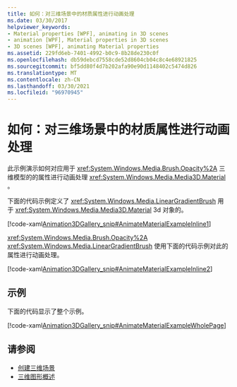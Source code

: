 ```yaml
---
title: 如何：对三维场景中的材质属性进行动画处理
ms.date: 03/30/2017
helpviewer_keywords:
- Material properties [WPF], animating in 3D scenes
- animation [WPF], Material properties in 3D scenes
- 3D scenes [WPF], animating Material properties
ms.assetid: 229fd6eb-7401-4992-b0c9-8b28de230c0f
ms.openlocfilehash: db59debcd7558cde52d8604cb04c8c4e68921825
ms.sourcegitcommit: bf5dd80f4d7b202afa90e90d1148402c5474d826
ms.translationtype: MT
ms.contentlocale: zh-CN
ms.lasthandoff: 03/30/2021
ms.locfileid: "96970945"
---
```

# <a name="how-to-animate-material-properties-in-a-3d-scene"></a>如何：对三维场景中的材质属性进行动画处理
此示例演示如何对应用于 <xref:System.Windows.Media.Brush.Opacity%2A> 三维模型的的属性进行动画处理 <xref:System.Windows.Media.Media3D.Material> 。  
  
 下面的代码示例定义了 <xref:System.Windows.Media.LinearGradientBrush> 用于 <xref:System.Windows.Media.Media3D.Material> 3d 对象的。  
  
 [!code-xaml[Animation3DGallery_snip#AnimateMaterialExampleInline1](~/samples/snippets/csharp/VS_Snippets_Wpf/Animation3DGallery_snip/CS/AnimateMaterialExample.xaml#animatematerialexampleinline1)]  
  
 <xref:System.Windows.Media.Brush.Opacity%2A> <xref:System.Windows.Media.LinearGradientBrush> 使用下面的代码示例对此的属性进行动画处理。  
  
 [!code-xaml[Animation3DGallery_snip#AnimateMaterialExampleInline2](~/samples/snippets/csharp/VS_Snippets_Wpf/Animation3DGallery_snip/CS/AnimateMaterialExample.xaml#animatematerialexampleinline2)]  
  
## <a name="example"></a>示例  
 下面的代码显示了整个示例。  
  
 [!code-xaml[Animation3DGallery_snip#AnimateMaterialExampleWholePage](~/samples/snippets/csharp/VS_Snippets_Wpf/Animation3DGallery_snip/CS/AnimateMaterialExample.xaml#animatematerialexamplewholepage)]  
  
## <a name="see-also"></a>请参阅

- [创建三维场景](how-to-create-a-3-d-scene.md)
- [三维图形概述](3-d-graphics-overview.md)
